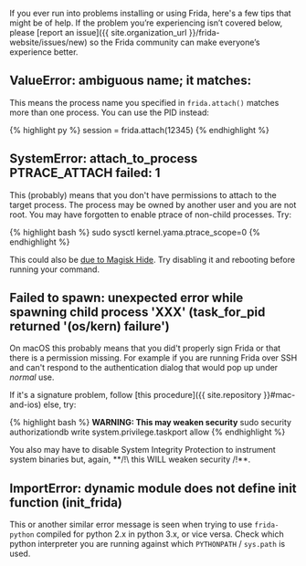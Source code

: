 If you ever run into problems installing or using Frida, here's a few tips
that might be of help. If the problem you’re experiencing isn’t covered below,
please [report an issue]({{ site.organization_url }}/frida-website/issues/new) so the
Frida community can make everyone’s experience better.

## ValueError: ambiguous name; it matches:

This means the process name you specified in `frida.attach()` matches more than
one process. You can use the PID instead:

{% highlight py %}
session = frida.attach(12345)
{% endhighlight %}

## SystemError: attach_to_process PTRACE_ATTACH failed: 1

This (probably) means that you don't have permissions to attach to the target
process. The process may be owned by another user and you are not root. You may
have forgotten to enable ptrace of non-child processes. Try:

{% highlight bash %}
sudo sysctl kernel.yama.ptrace_scope=0
{% endhighlight %}

This could also be [due to Magisk Hide](https://github.com/frida/frida/issues/824#issuecomment-479664290). Try disabling it and rebooting before running your command.

## Failed to spawn: unexpected error while spawning child process 'XXX' (task_for_pid returned '(os/kern) failure')

On macOS this probably means that you did't properly sign Frida or that there
is a permission missing. For example if you are running Frida over SSH and can't
respond to the authentication dialog that would pop up under *normal* use.

If it's a signature problem, follow [this procedure]({{ site.repository }}#mac-and-ios)
else, try:

{% highlight bash %}
**WARNING: This may weaken security**
sudo security authorizationdb write system.privilege.taskport allow
{% endhighlight %}

You also may have to disable System Integrity Protection to instrument system
binaries but, again, **/!\ this WILL weaken security /!\**.

## ImportError: dynamic module does not define init function (init_frida)

This or another similar error message is seen when trying to use `frida-python`
compiled for python 2.x in python 3.x, or vice versa. Check which python
interpreter you are running against which `PYTHONPATH` / `sys.path` is used.

